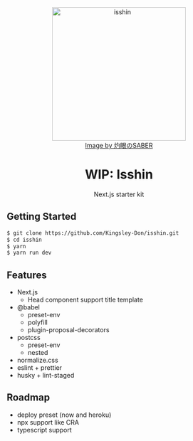 <div align="center">
  <img src="https://i.loli.net/2019/04/08/5caac418e0bfe.png" width="300" alt="isshin" />
</div>
<div align="center">
  <a href="https://www.pixiv.net/member.php?id=14591247">Image by 灼眼のSABER</a>
</div>
<h1 align="center">WIP: Isshin</h1>
<p align="center">Next.js starter kit</p>

## Getting Started

```bash
$ git clone https://github.com/Kingsley-Don/isshin.git
$ cd isshin
$ yarn
$ yarn run dev
```

## Features

- Next.js
  - Head component support title template
- @babel
  - preset-env
  - polyfill
  - plugin-proposal-decorators
- postcss
  - preset-env
  - nested
- normalize.css
- eslint + prettier
- husky + lint-staged

## Roadmap

- deploy preset (now and heroku)
- npx support like CRA 
- typescript support 

